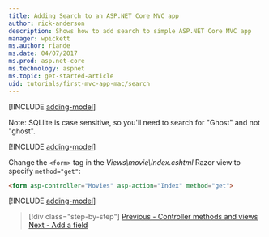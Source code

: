 ```yaml
---
title: Adding Search to an ASP.NET Core MVC app
author: rick-anderson
description: Shows how to add search to simple ASP.NET Core MVC app
manager: wpickett
ms.author: riande
ms.date: 04/07/2017
ms.prod: asp.net-core
ms.technology: aspnet
ms.topic: get-started-article
uid: tutorials/first-mvc-app-mac/search
---
```


[!INCLUDE [adding-model](../../includes/mvc-intro/search1.md)]

Note: SQLlite is case sensitive, so you'll need to search for "Ghost" and not "ghost".

[!INCLUDE [adding-model](../../includes/mvc-intro/search2.md)]

Change the `<form>` tag in the *Views\movie\Index.cshtml* Razor view to specify `method="get"`:

```html
<form asp-controller="Movies" asp-action="Index" method="get">
```

[!INCLUDE [adding-model](../../includes/mvc-intro/search3.md)]

> [!div class="step-by-step"]
> [Previous - Controller methods and views](controller-methods-views.md)
> [Next - Add a field](new-field.md)
